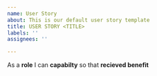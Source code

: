 ```yaml
---
name: User Story
about: This is our default user story template
title: USER STORY <TITLE>
labels: ''
assignees: ''

---
```


As a **role** I can **capabilty** so that **recieved benefit**

